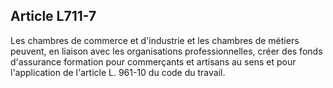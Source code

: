 Article L711-7
----
Les chambres de commerce et d'industrie et les chambres de métiers peuvent, en
liaison avec les organisations professionnelles, créer des fonds d'assurance
formation pour commerçants et artisans au sens et pour l'application de
l'article L. 961-10 du code du travail.
